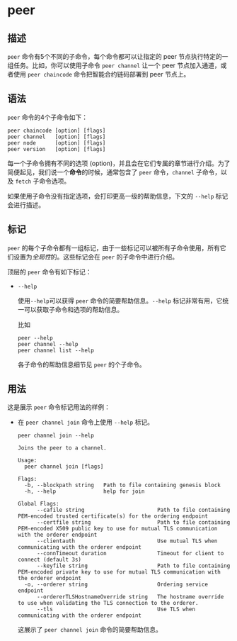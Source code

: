 # peer

## 描述

`peer` 命令有5个不同的子命令，每个命令都可以让指定的 peer 节点执行特定的一组任务。比如，你可以使用子命令 `peer channel` 让一个 peer 节点加入通道，或者使用 `peer chaincode` 命令把智能合约链码部署到 peer 节点上。

## 语法

`peer` 命令的4个子命令如下：

```
peer chaincode [option] [flags]
peer channel   [option] [flags]
peer node      [option] [flags]
peer version   [option] [flags]
```

每一个子命令拥有不同的选项 (option)，并且会在它们专属的章节进行介绍。为了简便起见，我们说一个**命令**的时候，通常包含了 `peer` 命令，`channel` 子命令，以及 `fetch` 子命令选项。

如果使用子命令没有指定选项，会打印更高一级的帮助信息，下文的 `--help` 标记会进行描述。

## 标记

`peer` 的每个子命令都有一组标记，由于一些标记可以被所有子命令使用，所有它们设置为*全局性*的。这些标记会在 `peer` 的子命令中进行介绍。

顶层的 `peer` 命令有如下标记：

* `--help`

  使用`--help`可以获得 `peer` 命令的简要帮助信息。`--help` 标记非常有用，它统一可以获取子命令和选项的帮助信息。

  比如
  ```
  peer --help
  peer channel --help
  peer channel list --help
  ```
  各子命令的帮助信息细节见 `peer` 的个子命令。

## 用法

这是展示 `peer` 命令标记用法的样例：
* 在 `peer channel join` 命令上使用 `--help` 标记。

  ```
  peer channel join --help

  Joins the peer to a channel.

  Usage:
    peer channel join [flags]

  Flags:
    -b, --blockpath string   Path to file containing genesis block
    -h, --help               help for join

  Global Flags:
        --cafile string                       Path to file containing PEM-encoded trusted certificate(s) for the ordering endpoint
        --certfile string                     Path to file containing PEM-encoded X509 public key to use for mutual TLS communication with the orderer endpoint
        --clientauth                          Use mutual TLS when communicating with the orderer endpoint
        --connTimeout duration                Timeout for client to connect (default 3s)
        --keyfile string                      Path to file containing PEM-encoded private key to use for mutual TLS communication with the orderer endpoint
    -o, --orderer string                      Ordering service endpoint
        --ordererTLSHostnameOverride string   The hostname override to use when validating the TLS connection to the orderer.
        --tls                                 Use TLS when communicating with the orderer endpoint

  ```
  这展示了 `peer channel join` 命令的简要帮助信息。

